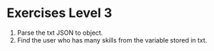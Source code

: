 # Exercises Level 3

1. Parse the txt JSON to object.
2. Find the user who has many skills from the variable stored in txt.